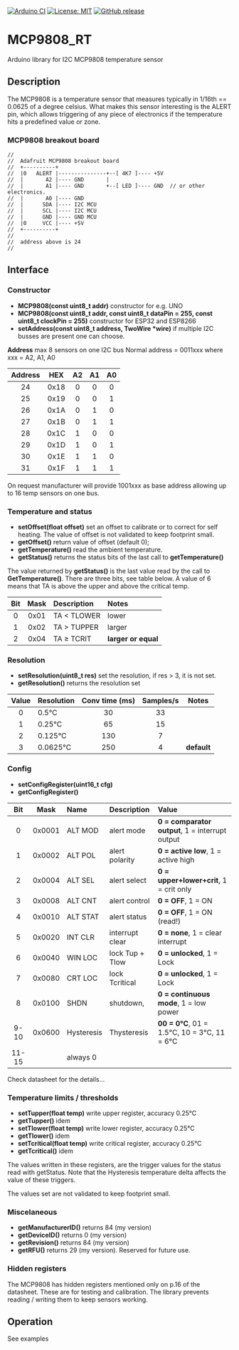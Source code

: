 
[![Arduino CI](https://github.com/RobTillaart/MCP9808_RT/workflows/Arduino%20CI/badge.svg)](https://github.com/marketplace/actions/arduino_ci)
[![License: MIT](https://img.shields.io/badge/license-MIT-green.svg)](https://github.com/RobTillaart/MCP9808_RT/blob/master/LICENSE)
[![GitHub release](https://img.shields.io/github/release/RobTillaart/MCP9808_RT.svg?maxAge=3600)](https://github.com/RobTillaart/MCP9808_RT/releases)

# MCP9808_RT

Arduino library for I2C MCP9808 temperature sensor

## Description

The MCP9808 is a temperature sensor that measures typically in 1/16th == 0.0625 of a degree celsius.
What makes this sensor interesting is the ALERT pin, which allows triggering of any piece
of electronics if the temperature hits a predefined value or zone.


### MCP9808 breakout board
```
//
//  Adafruit MCP9808 breakout board
//  +----------+
//  |0   ALERT |---------------+--[ 4K7 ]---- +5V
//  |       A2 |---- GND       |
//  |       A1 |---- GND       +--[ LED ]---- GND  // or other electronics.
//  |       A0 |---- GND
//  |      SDA |---- I2C MCU
//  |      SCL |---- I2C MCU
//  |      GND |---- GND MCU
//  |0     VCC |---- +5V
//  +----------+
//
//  address above is 24
//
```


## Interface

### Constructor

- **MCP9808(const uint8_t addr)** constructor for e.g. UNO
- **MCP9808(const uint8_t addr, const uint8_t dataPin = 255, const uint8_t clockPin = 255)** constructor for ESP32 and ESP8266
- **setAddress(const uint8_t address, TwoWire \*wire)** if multiple I2C busses are present one can choose.

**Address**
max 8 sensors on one I2C bus 
Normal address = 0011xxx where xxx = A2, A1, A0  

| Address | HEX | A2 | A1 | A0 |
|:----:|:----:|:----:|:----:|:----:|
| 24 | 0x18 | 0 | 0 | 0 |
| 25 | 0x19 | 0 | 0 | 1 |
| 26 | 0x1A | 0 | 1 | 0 |
| 27 | 0x1B | 0 | 1 | 1 |
| 28 | 0x1C | 1 | 0 | 0 |
| 29 | 0x1D | 1 | 0 | 1 |
| 30 | 0x1E | 1 | 1 | 0 |
| 31 | 0x1F | 1 | 1 | 1 |

On request manufacturer will provide 1001xxx as base address 
allowing up to 16 temp sensors on one bus.


### Temperature and status

- **setOffset(float offset)** set an offset to calibrate or to correct for self heating. The value of offset is not validated to keep footprint small.
- **getOffset()** return value of offset (default 0);
- **getTemperature()** read the ambient temperature.
- **getStatus()** returns the status bits of the last call to **getTemperature()**

The value returned by **getStatus()** is the last value read by the call to **GetTemperature()**.  There are three bits, see table below. A value of 6 means that TA is above the upper and above the critical temp.

| Bit  | Mask | Description | Notes |
|:----:|:----:|:----|:----|
| 0    | 0x01 | TA < TLOWER | lower  |
| 1    | 0x02 | TA > TUPPER | larger |
| 2    | 0x04 | TA ≥ TCRIT  | **larger or equal** |


### Resolution

- **setResolution(uint8_t res)** set the resolution, if res > 3, it is not set.
- **getResolution()** returns the resolution set

| Value  | Resolution | Conv time (ms) | Samples/s | Notes |
|:----:|:----|:----:|:----:|:----:|
| 0    | 0.5°C    | 30 | 33 ||
| 1    | 0.25°C   | 65 | 15 ||
| 2    | 0.125°C  | 130 | 7 ||
| 3    | 0.0625°C | 250 | 4 | **default** |


### Config

- **setConfigRegister(uint16_t cfg)**
- **getConfigRegister()**

| Bit  | Mask | Name | Description | Value |
|:----:|:----:|:----|:----|:----|
| 0    | 0x0001 | ALT MOD  | alert mode      | **0 = comparator output**, 1 = interrupt output |
| 1    | 0x0002 | ALT POL  | alert polarity  | **0 = active low**, 1 = active high|
| 2    | 0x0004 | ALT SEL  | alert select    | **0 = upper+lower+crit**,  1 = crit only|
| 3    | 0x0008 | ALT CNT  | alert control   | **0 = OFF**,  1 = ON |
| 4    | 0x0010 | ALT STAT | alert status    | **0 = OFF**,  1 = ON  (read!) |
| 5    | 0x0020 | INT CLR  | interrupt clear | **0 = none**, 1 = clear interrupt |
| 6    | 0x0040 | WIN LOC  | lock Tup + Tlow | **0 = unlocked**, 1 = Lock |
| 7    | 0x0080 | CRT LOC  | lock Tcritical  | **0 = unlocked**, 1 = Lock |
| 8    | 0x0100 | SHDN     | shutdown,       | **0 = continuous mode**,  1 = low power |
| 9-10 | 0x0600 | Hysteresis | Thysteresis   | **00 = 0°C**, 01 = 1.5°C, 10 = 3°C, 11 = 6°C |
| 11-15 |        | always 0 | |

Check datasheet for the details...


### Temperature limits / thresholds

- **setTupper(float temp)** write upper register, accuracy 0.25°C
- **getTupper()** idem
- **setTlower(float temp)** write lower register, accuracy 0.25°C
- **getTlower()** idem
- **setTcritical(float temp)** write critical register, accuracy 0.25°C
- **getTcritical()** idem

The values written in these registers, are the trigger values for the status
read with getStatus. Note that the Hysteresis temperature delta affects the
value of these triggers.

The values set are not validated to keep footprint small.


### Miscelaneous

- **getManufacturerID()** returns 84 (my version)
- **getDeviceID()** returns 0 (my version)
- **getRevision()** returns 84 (my version)
- **getRFU()** returns 29 (my version). Reserved for future use. 


### Hidden registers
The MCP9808 has hidden registers mentioned only on p.16 of the datasheet.
These are for testing and calibration.
The library prevents reading / writing them to keep sensors working.


## Operation

See examples
